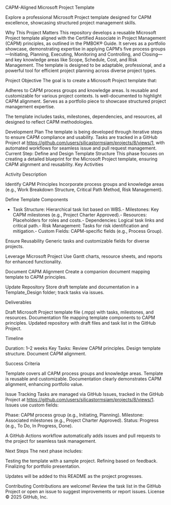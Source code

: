 CAPM-Aligned Microsoft Project Template

Explore a professional Microsoft Project template designed for CAPM excellence, showcasing structured project management skills.

Why This Project Matters
This repository develops a reusable Microsoft Project template aligned with the Certified Associate in Project Management (CAPM) principles, as outlined in the PMBOK® Guide. It serves as a portfolio showcase, demonstrating expertise in applying CAPM’s five process groups—Initiating, Planning, Executing, Monitoring and Controlling, and Closing—and key knowledge areas like Scope, Schedule, Cost, and Risk Management. The template is designed to be adaptable, professional, and a powerful tool for efficient project planning across diverse project types.

Project Objective
The goal is to create a Microsoft Project template that:

Adheres to CAPM process groups and knowledge areas.
Is reusable and customizable for various project contexts.
Is well-documented to highlight CAPM alignment.
Serves as a portfolio piece to showcase structured project management expertise.

The template includes tasks, milestones, dependencies, and resources, all designed to reflect CAPM methodologies.

Development Plan
The template is being developed through iterative steps to ensure CAPM compliance and usability. Tasks are tracked in a GitHub Project at https://github.com/users/silicastormsiam/projects/8/views/1, with automated workflows for seamless issue and pull request management.
Current Step: Define and Design Template Structure
This phase focuses on creating a detailed blueprint for the Microsoft Project template, ensuring CAPM alignment and reusability.
Key Activities



Activity
Description



Identify CAPM Principles
Incorporate process groups and knowledge areas (e.g., Work Breakdown Structure, Critical Path Method, Risk Management).


Define Template Components
- Task Structure: Hierarchical task list based on WBS.- Milestones: Key CAPM milestones (e.g., Project Charter Approved).- Resources: Placeholders for roles and costs.- Dependencies: Logical task links and critical path.- Risk Management: Tasks for risk identification and mitigation.- Custom Fields: CAPM-specific fields (e.g., Process Group).


Ensure Reusability
Generic tasks and customizable fields for diverse projects.


Leverage Microsoft Project
Use Gantt charts, resource sheets, and reports for enhanced functionality.


Document CAPM Alignment
Create a companion document mapping template to CAPM principles.


Update Repository
Store draft template and documentation in a Template_Design folder; track tasks via issues.


Deliverables

Draft Microsoft Project template file (.mpp) with tasks, milestones, and resources.
Documentation file mapping template components to CAPM principles.
Updated repository with draft files and task list in the GitHub Project.

Timeline

Duration: 1–2 weeks
Key Tasks:
Review CAPM principles.
Design template structure.
Document CAPM alignment.



Success Criteria

Template covers all CAPM process groups and knowledge areas.
Template is reusable and customizable.
Documentation clearly demonstrates CAPM alignment, enhancing portfolio value.


Issue Tracking
Tasks are managed via GitHub Issues, tracked in the GitHub Project at https://github.com/users/silicastormsiam/projects/8/views/1. Issues use custom fields:

Phase: CAPM process group (e.g., Initiating, Planning).
Milestone: Associated milestones (e.g., Project Charter Approved).
Status: Progress (e.g., To Do, In Progress, Done).

A GitHub Actions workflow automatically adds issues and pull requests to the project for seamless task management.

Next Steps
The next phase includes:

Testing the template with a sample project.
Refining based on feedback.
Finalizing for portfolio presentation.

Updates will be added to this README as the project progresses.

Contributing
Contributions are welcome! Review the task list in the GitHub Project or open an issue to suggest improvements or report issues.
License
© 2025 GitHub, Inc.

